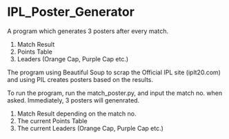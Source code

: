 # IPL_Poster_Generator

A program which generates 3 posters after every match.
1. Match Result 
2. Points Table 
3. Leaders (Orange Cap, Purple Cap etc.)

The program using Beautiful Soup to scrap the Official IPL site (iplt20.com) and using PIL creates posters based on the results.

To run the program, run the match_poster.py, and input the match no. when asked. 
Immediately, 3 posters will genenrated.
1. Match Result depending on the match no.
2. The current Points Table
3. The current Leaders (Orange Cap, Purple Cap etc.)
